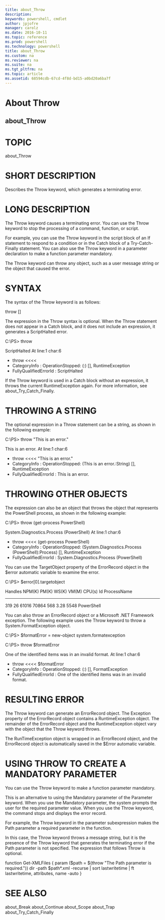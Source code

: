 ```yaml
---
title: about_Throw
description: 
keywords: powershell, cmdlet
author: jpjofre
manager: carolz
ms.date: 2016-10-11
ms.topic: reference
ms.prod: powershell
ms.technology: powershell
title: about_Throw
ms.custom: na
ms.reviewer: na
ms.suite: na
ms.tgt_pltfrm: na
ms.topic: article
ms.assetid: 68594cdb-67cd-4f8d-bd15-a0bd20a6ba7f
---
```

# About Throw
## about_Throw
# TOPIC

about_Throw

# SHORT DESCRIPTION

Describes the Throw keyword, which generates a terminating error.

# LONG DESCRIPTION

The Throw keyword causes a terminating error. You can use the Throw keyword
to stop the processing of a command, function, or script.

For example, you can use the Throw keyword in the script block of an If
statement to respond to a condition or in the Catch block of a
Try-Catch-Finally statement. You can also use the Throw keyword in a
parameter declaration to make a function parameter mandatory.

The Throw keyword can throw any object, such as a user message string or
the object that caused the error.

# SYNTAX


The syntax of the Throw keyword is as follows:

throw [<expression>]

The expression in the Throw syntax is optional. When the Throw statement
does not appear in a Catch block, and it does not include an expression,
it generates a ScriptHalted error.

C:\PS> throw

ScriptHalted
At line:1 char:6
+ throw <<<<
+ CategoryInfo          : OperationStopped: (:) [], RuntimeException
+ FullyQualifiedErrorId : ScriptHalted

If the Throw keyword is used in a Catch block without an expression, it
throws the current RuntimeException again. For more information, see
about_Try_Catch_Finally.

# THROWING A STRING


The optional expression in a Throw statement can be a string, as shown in
the following example:

C:\PS> throw "This is an error."

This is an error.
At line:1 char:6
+ throw <<<<  "This is an error."
+ CategoryInfo          : OperationStopped: (This is an error.:String) [], RuntimeException
+ FullyQualifiedErrorId : This is an error.

# THROWING OTHER OBJECTS


The expression can also be an object that throws the object that represents
the PowerShell process, as shown in the following example:

C:\PS> throw (get-process PowerShell)

System.Diagnostics.Process (PowerShell)
At line:1 char:6
+ throw <<<<  (get-process PowerShell)
+ CategoryInfo          : OperationStopped: (System.Diagnostics.Process (PowerShell):Process) [],
RuntimeException
+ FullyQualifiedErrorId : System.Diagnostics.Process (PowerShell)

You can use the TargetObject property of  the ErrorRecord object in the
$error automatic variable to examine the error.

C:\PS> $error[0].targetobject

Handles  NPM(K)    PM(K)      WS(K) VM(M)   CPU(s)     Id ProcessName
-------  ------    -----      ----- -----   ------     -- -----------
319      26    61016      70864   568     3.28   5548 PowerShell

You can also throw an ErrorRecord object or a Microsoft .NET Framework
exception. The following example uses the Throw keyword to throw a
System.FormatException object.

C:\PS> $formatError = new-object system.formatexception

C:\PS> throw $formatError

One of the identified items was in an invalid format.
At line:1 char:6
+ throw <<<<  $formatError
+ CategoryInfo          : OperationStopped: (:) [], FormatException
+ FullyQualifiedErrorId : One of the identified items was in an invalid format.

# RESULTING ERROR


The Throw keyword can generate an ErrorRecord object. The Exception
property of the ErrorRecord object contains a RuntimeException object.
The remainder of the ErrorRecord object and the RuntimeException object
vary with the object that the Throw keyword throws.

The RunTimeException object is wrapped in an ErrorRecord object, and the
ErrorRecord object is automatically saved in the $Error automatic variable.

# USING THROW TO CREATE A MANDATORY PARAMETER


You can use the Throw keyword to make a function parameter mandatory.

This is an alternative to using the Mandatory parameter of the Parameter
keyword. When you use the Mandatory parameter, the system prompts the user
for the required parameter value. When you use the Throw keyword, the
command stops and displays the error record.

For example, the Throw keyword in the parameter subexpression makes the
Path parameter a required parameter in the function.

In this case, the Throw keyword throws a message string, but it is the
presence of the Throw keyword that generates the terminating error if
the Path parameter is not specified. The expression that follows Throw
is optional.

function Get-XMLFiles
{
param ($path = $(throw "The Path parameter is required."))
dir -path $path\*.xml -recurse | sort lastwritetime | ft lastwritetime, attributes, name  -auto
}

# SEE ALSO

about_Break
about_Continue
about_Scope
about_Trap
about_Try_Catch_Finally


